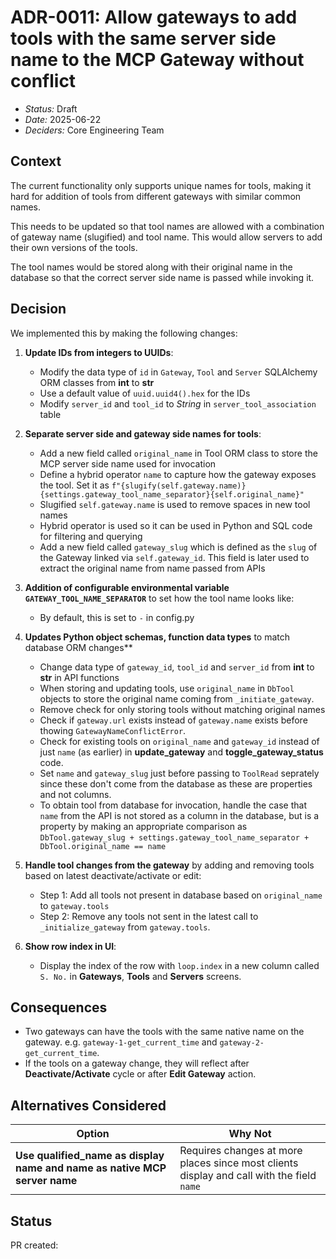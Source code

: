 # ADR-0011: Allow gateways to add tools with the same server side name to the MCP Gateway without conflict

- *Status:* Draft
- *Date:* 2025-06-22
- *Deciders:* Core Engineering Team

## Context

The current functionality only supports unique names for tools, making it hard for addition of tools from different gateways with similar common names.

This needs to be updated so that tool names are allowed with a combination of gateway name (slugified) and tool name. This would allow servers to add their own versions of the tools.

The tool names would be stored along with their original name in the database so that the correct server side name is passed while invoking it.

## Decision

We implemented this by making the following changes:

1. **Update IDs from integers to UUIDs**:
   - Modify the data type of `id` in `Gateway`, `Tool` and `Server` SQLAlchemy ORM classes from **int** to **str**
   - Use a default value of `uuid.uuid4().hex` for the IDs
   - Modify `server_id` and `tool_id` to *String* in `server_tool_association` table

2. **Separate server side and gateway side names for tools**:
   - Add a new field called `original_name` in Tool ORM class to store the MCP server side name used for invocation
   - Define a hybrid operator `name` to capture how the gateway exposes the tool. Set it as `f"{slugify(self.gateway.name)}{settings.gateway_tool_name_separator}{self.original_name}"`
   - Slugified `self.gateway.name` is used to remove spaces in new tool names
   - Hybrid operator is used so it can be used in Python and SQL code for filtering and querying
   - Add a new field called `gateway_slug` which is defined as the `slug` of the Gateway linked via `self.gateway_id`. This field is later used to extract the original name from name passed from APIs

3. **Addition of configurable environmental variable `GATEWAY_TOOL_NAME_SEPARATOR`** to set how the tool name looks like:
   - By default, this is set to `-` in config.py

4. **Updates Python object schemas, function data types** to match database ORM changes**
   - Change data type of `gateway_id`, `tool_id` and `server_id` from **int** to **str** in API functions
   - When storing and updating tools, use `original_name` in `DbTool` objects to store the original name coming from `_initiate_gateway`.
   - Remove check for only storing tools without matching original names
   - Check if `gateway.url` exists instead of `gateway.name` exists before thowing `GatewayNameConflictError`.
   - Check for existing tools on `original_name` and `gateway_id` instead of just `name` (as earlier) in **update_gateway** and **toggle_gateway_status** code.
   - Set `name` and `gateway_slug` just before passing to `ToolRead` seprately since these don't come from the database as these are properties and not columns.
   - To obtain tool from database for invocation, handle the case that `name` from the API is not stored as a column in the database, but is a property by making an appropriate comparison as `DbTool.gateway_slug + settings.gateway_tool_name_separator + DbTool.original_name == name`

5. **Handle tool changes from the gateway** by adding and removing tools based on latest deactivate/activate or edit:
   - Step 1: Add all tools not present in database based on `original_name` to `gateway.tools`
   - Step 2: Remove any tools not sent in the latest call to `_initialize_gateway` from `gateway.tools`.

6. **Show row index in UI**:
   - Display the index of the row with `loop.index` in a new column called `S. No.` in **Gateways**, **Tools** and **Servers** screens.

## Consequences

- Two gateways can have the tools with the same native name on the gateway. e.g. `gateway-1-get_current_time` and `gateway-2-get_current_time`.
- If the tools on a gateway change, they will reflect after **Deactivate/Activate** cycle or after **Edit Gateway** action.

## Alternatives Considered

| Option                           | Why Not                                                             |
|----------------------------------|----------------------------------------------------------------------|
| **Use qualified_name as display name and name as native MCP server name**        | Requires changes at more places since most clients display and call with the field `name`|

## Status

PR created: []()